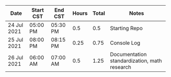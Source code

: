 | Date        | Start CST | End CST  | Hours | Total | Notes                                        |
|-------------|-----------|----------|-------|-------|----------------------------------------------|
| 24 Jul 2021 | 05:00 PM  | 05:30 PM | 0.5   | 0.5   | Starting Repo                                |
| 25 Jul 2021 | 08:00 PM  | 08:15 PM | 0.25  | 0.75  | Console Log                                  |
| 26 Jul 2021 | 06:00 AM  | 07:00 AM | 0.5   | 1.25  | Documentation standardization, math research |
